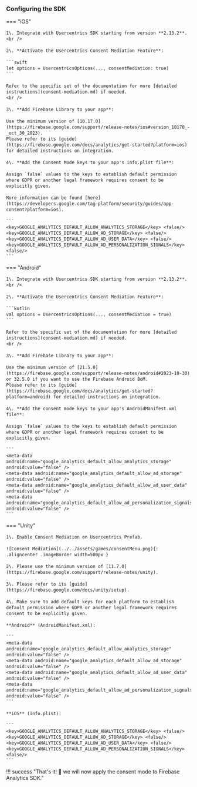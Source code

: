 ### Configuring the SDK


=== "iOS"

    1\. Integrate with Usercentrics SDK starting from version **2.13.2**.
    <br />
    
    2\. **Activate the Usercentrics Consent Mediation Feature**:
    
    ```swift
    let options = UsercentricsOptions(..., consentMediation: true)
    ```
    
    Refer to the specific set of the documentation for more [detailed instructions](consent-mediation.md) if needed.
    <br />

    3\. **Add Firebase Library to your app**:
    
    Use the minimum version of [10.17.0](https://firebase.google.com/support/release-notes/ios#version_10170_-_oct_30_2023).
    Please refer to its [guide](https://firebase.google.com/docs/analytics/get-started?platform=ios) for detailed instructions on integration.
    
    4\. **Add the Consent Mode keys to your app's info.plist file**:

    Assign `false` values to the keys to establish default permission where GDPR or another legal framework requires consent to be explicitly given.

    More information can be found [here](https://developers.google.com/tag-platform/security/guides/app-consent?platform=ios).

    ```
    <key>GOOGLE_ANALYTICS_DEFAULT_ALLOW_ANALYTICS_STORAGE</key> <false/>
    <key>GOOGLE_ANALYTICS_DEFAULT_ALLOW_AD_STORAGE</key> <false/>
    <key>GOOGLE_ANALYTICS_DEFAULT_ALLOW_AD_USER_DATA</key> <false/>
    <key>GOOGLE_ANALYTICS_DEFAULT_ALLOW_AD_PERSONALIZATION_SIGNALS</key> <false/>
    ```

=== "Android"

    1\. Integrate with Usercentrics SDK starting from version **2.13.2**.
    <br />
    
    2\. **Activate the Usercentrics Consent Mediation Feature**:
    
    ```kotlin
    val options = UsercentricsOptions(..., consentMediation = true)
    ```
     
    Refer to the specific set of the documentation for more [detailed instructions](consent-mediation.md) if needed.
    <br />
    
    3\. **Add Firebase Library to your app**:
    
    Use the minimum version of [21.5.0](https://firebase.google.com/support/release-notes/android#2023-10-30) or 32.5.0 if you want to use the Firebase Android BoM.
    Please refer to its [guide](https://firebase.google.com/docs/analytics/get-started?platform=android) for detailed instructions on integration.

    4\. **Add the consent mode keys to your app's AndroidManifest.xml file**:

    Assign `false` values to the keys to establish default permission where GDPR or another legal framework requires consent to be explicitly given.

    ```
    <meta-data android:name="google_analytics_default_allow_analytics_storage" android:value="false" />
    <meta-data android:name="google_analytics_default_allow_ad_storage" android:value="false" />
    <meta-data android:name="google_analytics_default_allow_ad_user_data" android:value="false" />
    <meta-data android:name="google_analytics_default_allow_ad_personalization_signals" android:value="false" />
    ```

=== "Unity"

    1\. Enable Consent Mediation on Usercentrics Prefab.

    ![Consent Mediation](../../assets/games/consentMenu.png){: .aligncenter .imageBorder width=500px }

    2\. Please use the minimum version of [11.7.0](https://firebase.google.com/support/release-notes/unity).
    
    3\. Please refer to its [guide](https://firebase.google.com/docs/unity/setup).

    4\. Make sure to add default keys for each platform to establish default permission where GDPR or another legal framework requires consent to be explicitly given.

    **Android** (AndroidManifest.xml):

    ```
    <meta-data android:name="google_analytics_default_allow_analytics_storage" android:value="false" />
    <meta-data android:name="google_analytics_default_allow_ad_storage" android:value="false" />
    <meta-data android:name="google_analytics_default_allow_ad_user_data" android:value="false" />
    <meta-data android:name="google_analytics_default_allow_ad_personalization_signals" android:value="false" />
    ```

    **iOS** (Info.plist):

    ```
    <key>GOOGLE_ANALYTICS_DEFAULT_ALLOW_ANALYTICS_STORAGE</key> <false/>
    <key>GOOGLE_ANALYTICS_DEFAULT_ALLOW_AD_STORAGE</key> <false/>
    <key>GOOGLE_ANALYTICS_DEFAULT_ALLOW_AD_USER_DATA</key> <false/>
    <key>GOOGLE_ANALYTICS_DEFAULT_ALLOW_AD_PERSONALIZATION_SIGNALS</key> <false/>
    ```


!!! success "That's it! 🚀 we will now apply the consent mode to Firebase Analytics SDK."
